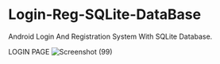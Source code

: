 # Login-Reg-SQLite-DataBase
Android Login And Registration System With SQLite Database.





LOGIN PAGE
![Screenshot (99)](https://user-images.githubusercontent.com/103176472/167266957-614bc9ac-6f64-4d8f-81f5-fae922efe0bf.png)
